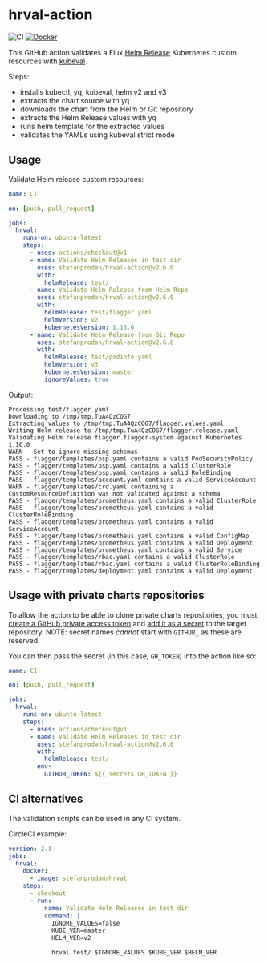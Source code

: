 # hrval-action

![CI](https://github.com/stefanprodan/hrval-action/workflows/CI/badge.svg)
[![Docker](https://img.shields.io/badge/Docker%20Hub-stefanprodan%2Fhrval-blue)](https://hub.docker.com/r/stefanprodan/hrval)

This GitHub action validates a Flux 
[Helm Release](https://docs.fluxcd.io/projects/helm-operator/en/latest/references/helmrelease-custom-resource.html)
Kubernetes custom resources with [kubeval](https://github.com/instrumenta/kubeval).

Steps:
* installs kubectl, yq, kubeval, helm v2 and v3
* extracts the chart source with yq
* downloads the chart from the Helm or Git repository
* extracts the Helm Release values with yq
* runs helm template for the extracted values
* validates the YAMLs using kubeval strict mode

## Usage

Validate Helm release custom resources:

```yaml
name: CI

on: [push, pull_request]

jobs:
  hrval:
    runs-on: ubuntu-latest
    steps:
      - uses: actions/checkout@v1
      - name: Validate Helm Releases in test dir
        uses: stefanprodan/hrval-action@v2.6.0
        with:
          helmRelease: test/
      - name: Validate Helm Release from Helm Repo
        uses: stefanprodan/hrval-action@v2.6.0
        with:
          helmRelease: test/flagger.yaml
          helmVersion: v2
          kubernetesVersion: 1.16.0
      - name: Validate Helm Release from Git Repo
        uses: stefanprodan/hrval-action@v2.6.0
        with:
          helmRelease: test/podinfo.yaml
          helmVersion: v3
          kubernetesVersion: master
          ignoreValues: true
```

Output:

```text
Processing test/flagger.yaml
Downloading to /tmp/tmp.TuA4QzCOG7
Extracting values to /tmp/tmp.TuA4QzCOG7/flagger.values.yaml
Writing Helm release to /tmp/tmp.TuA4QzCOG7/flagger.release.yaml
Validating Helm release flagger.flagger-system against Kubernetes 1.16.0
WARN - Set to ignore missing schemas
PASS - flagger/templates/psp.yaml contains a valid PodSecurityPolicy
PASS - flagger/templates/psp.yaml contains a valid ClusterRole
PASS - flagger/templates/psp.yaml contains a valid RoleBinding
PASS - flagger/templates/account.yaml contains a valid ServiceAccount
WARN - flagger/templates/crd.yaml containing a CustomResourceDefinition was not validated against a schema
PASS - flagger/templates/prometheus.yaml contains a valid ClusterRole
PASS - flagger/templates/prometheus.yaml contains a valid ClusterRoleBinding
PASS - flagger/templates/prometheus.yaml contains a valid ServiceAccount
PASS - flagger/templates/prometheus.yaml contains a valid ConfigMap
PASS - flagger/templates/prometheus.yaml contains a valid Deployment
PASS - flagger/templates/prometheus.yaml contains a valid Service
PASS - flagger/templates/rbac.yaml contains a valid ClusterRole
PASS - flagger/templates/rbac.yaml contains a valid ClusterRoleBinding
PASS - flagger/templates/deployment.yaml contains a valid Deployment
```

## Usage with private charts repositories

To allow the action to be able to clone private charts repositories, you must [create a GitHub private access token](https://help.github.com/en/github/authenticating-to-github/creating-a-personal-access-token-for-the-command-line) and [add it as a secret](https://help.github.com/en/actions/automating-your-workflow-with-github-actions/creating-and-using-encrypted-secrets#creating-encrypted-secrets) to the target repository. NOTE: secret names *cannot* start with `GITHUB_` as these are reserved.

You can then pass the secret (in this case, `GH_TOKEN`) into the action like so:
```yaml
name: CI

on: [push, pull_request]

jobs:
  hrval:
    runs-on: ubuntu-latest
    steps:
      - uses: actions/checkout@v1
      - name: Validate Helm Releases in test dir
        uses: stefanprodan/hrval-action@v2.6.0
        with:
          helmRelease: test/
        env:
          GITHUB_TOKEN: ${{ secrets.GH_TOKEN }}
```

## CI alternatives

The validation scripts can be used in any CI system. 

CircleCI example:

```yaml
version: 2.1
jobs:
  hrval:
    docker:
      - image: stefanprodan/hrval
    steps:
      - checkout
      - run:
          name: Validate Helm Releases in test dir
          command: |
            IGNORE_VALUES=false
            KUBE_VER=master
            HELM_VER=v2

            hrval test/ $IGNORE_VALUES $KUBE_VER $HELM_VER
```
